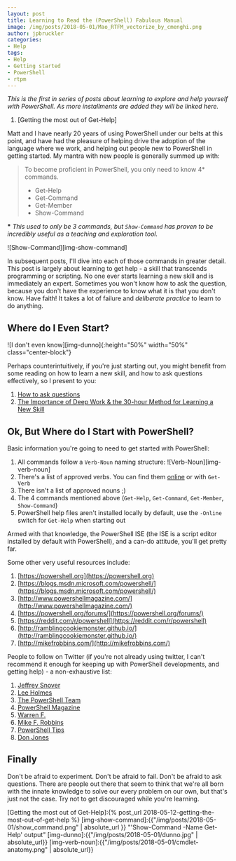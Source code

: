```yaml
---
layout: post
title: Learning to Read the (PowerShell) Fabulous Manual
image: /img/posts/2018-05-01/Mao_RTFM_vectorize_by_cmenghi.png
author: jpbruckler
categories: 
- Help
tags:
- Help
- Getting started
- PowerShell
- rtpm
---
```


_This is the first in series of posts about learning to explore and help yourself with PowerShell. As more installments are added
they will be linked here._

1. [Getting the most out of Get-Help]

Matt and I have nearly 20 years of using PowerShell under our belts at this point, and have had the pleasure of helping drive the adoption
of the language where we work, and helping out people new to PowerShell in getting started. My mantra with new people is
generally summed up with:

> To become proficient in PowerShell, you only need to know 4* commands.
> * Get-Help
> * Get-Command
> * Get-Member
> * Show-Command

__*__ _This used to only be 3 commands, but `Show-Command` has proven to be incredibly useful as a teaching and exploration tool._

![Show-Command][img-show-command]

In subsequent posts, I'll dive into each of those commands in greater detail. This post is largely about learning to get help - a
skill that transcends programming or scripting. No one ever starts learning a new skill and is immediately an expert. Sometimes
you won't know how to ask the question, because you don't have the experience to know what it is that you don't know. Have faith!
It takes a lot of failure and _deliberate practice_ to learn to do anything.

## Where do I Even Start?

![I don't even know][img-dunno]{:height="50%" width="50%" class="center-block"}

Perhaps counterintuitively, if you're just starting out, you might benefit from some reading on how to learn a new skill, and how to
ask questions effectively, so I present to you:

1. [How to ask questions]("http://catb.org/esr/faqs/smart-questions.html")
2. [The Importance of Deep Work & the 30-hour Method for Learning a New Skill]("https://azeria-labs.com/the-importance-of-deep-work-the-30-hour-method-for-learning-a-new-skill/")

## Ok, But Where do I Start with PowerShell?

Basic information you're going to need to get started with PowerShell:

1. All commands follow a `Verb-Noun` naming structure:
![Verb-Noun][img-verb-noun]
2. There's a list of approved verbs. You can find them [online]("https://msdn.microsoft.com/en-us/library/ms714428(v=vs.85).aspx") or with `Get-Verb`
3. There isn't a list of approved nouns ;)
4. The 4 commands mentioned above (`Get-Help`, `Get-Command`, `Get-Member`, `Show-Command`)
5. PowerShell help files aren't installed locally by default, use the `-Online` switch for `Get-Help` when starting out

Armed with that knowledge, the PowerShell ISE (the ISE is a script editor installed by default with PowerShell), and a can-do attitude,
you'll get pretty far.

Some other very useful resources include:

1. [https://powershell.org](https://powershell.org)
1. [https://blogs.msdn.microsoft.com/powershell/](https://blogs.msdn.microsoft.com/powershell/)
1. [http://www.powershellmagazine.com/](http://www.powershellmagazine.com/)
1. [https://powershell.org/forums/](https://powershell.org/forums/)
1. [https://reddit.com/r/powershell](https://reddit.com/r/powershell)
1. [http://ramblingcookiemonster.github.io/](http://ramblingcookiemonster.github.io/)
1. [http://mikefrobbins.com/](http://mikefrobbins.com/)

People to follow on Twitter (if you're not already using twitter, I can't recommend it enough for keeping up with PowerShell developments, and getting help) - a non-exhaustive list:

1. [Jeffrey Snover](https://twitter.com/jsnover)
1. [Lee Holmes](https://twitter.com/Lee_Holmes)
1. [The PowerShell Team](https://twitter.com/PowerShell_Team)
1. [PowerShell Magazine](https://twitter.com/PowerShellMag)
1. [Warren F.](https://twitter.com/psCookieMonster)
1. [Mike F. Robbins](https://twitter.com/mikefrobbins)
1. [PowerShell Tips](https://twitter.com/PowerTip)
1. [Don Jones](https://twitter.com/concentrateddon)

## Finally

Don't be afraid to experiment. Don't be afraid to fail. Don't be afraid to ask questions. There are people out there that
seem to think that we're all born with the innate knowledge to solve our every problem on our own, but that's just not the
case. Try not to get discouraged while you're learning.

[Getting the most out of Get-Help]:{% post_url 2018-05-12-getting-the-most-out-of-get-help %}
[img-show-command]:{{"/img/posts/2018-05-01/show_command.png" | absolute_url }} "'Show-Command -Name Get-Help' output"
[img-dunno]:{{"/img/posts/2018-05-01/dunno.jpg" | absolute_url}}
[img-verb-noun]:{{"/img/posts/2018-05-01/cmdlet-anatomy.png" | absolute_url}}
